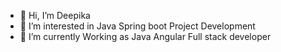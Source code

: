 - 👋 Hi, I’m Deepika
- 👀 I’m interested in Java Spring boot Project Development
- 🌱 I’m currently Working as Java Angular Full stack developer 

